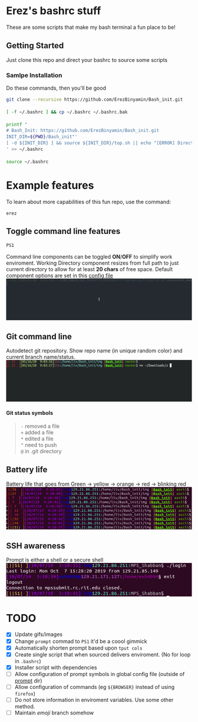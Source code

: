 # Erez's bashrc stuff

These are some scripts that make my bash terminal a fun place to be!

## Getting Started

Just clone this repo and direct your bashrc to source some scripts

### Samlpe Installation

Do these commands, then you'll be good

```bash
git clone --recursive https://github.com/ErezBinyamin/Bash_init.git

[ -f ~/.bashrc ] && cp ~/.bashrc ~/.bashrc.bak

printf "
# Bash_Init: https://github.com/ErezBinyamin/Bash_init.git
INIT_DIR=${PWD}/Bash_init"'
[ -d ${INIT_DIR} ] && source ${INIT_DIR}/top.sh || echo "[ERROR] DirectoryNotFound: ${INIT_DIR}
' >> ~/.bashrc

source ~/.bashrc
```

# Example features
To learn about more capabilities of this fun repo, use the command:
```
erez
```

## Toggle command line features
```bash
PS1
```
Command line components can be toggled **ON**/**OFF** to simplify work enviroment. Working Directory component resizes from full path to just current directory to allow for at least **20 chars** of free space. Default component options are set in this [config file](prompt/config.sh)
![Prompt Editor](img/ascii/ps1.gif)

## Git command line
Autodetect git repository. Show repo name (in unique random color) and current branch name/status.
![Git Command line](img/ascii/git.gif)
#### Git status symbols
> ```-``` removed a file  
> ```+``` added   a file  
> ```*``` edited  a file  
> ```^``` need to push  
> ```@``` in .git directory  

## Battery life
Battery life that goes from Green -> yellow -> orange -> red -> blinking red
![Git Command line](img/ascii/battery.png)

## SSH awareness
Prompt is either a shell or a secure shell  
![Git Command line](img/ascii/ssh.png)

# TODO
* [X] Update gifs/images
* [X] Change ```prompt``` commad to ```PS1``` it'd be a coool gimmick
* [X] Automatically shorten prompt based upon ```tput cols```  
* [X] Create single script that when sourced delivers enviroment. (No for loop in ```.bashrc```)
* [X] Installer script with dependencies
* [ ] Allow configuration of prompt symbols in global config file (outside of [prompt](prompt/) dir)
* [ ] Allow configuration of commands (eg ```${BROWSER}``` instead of using ```firefox```) 
* [ ] Do not store information in enviroment variables. Use some other method.
* [ ] Maintain _emoji_ branch somehow
